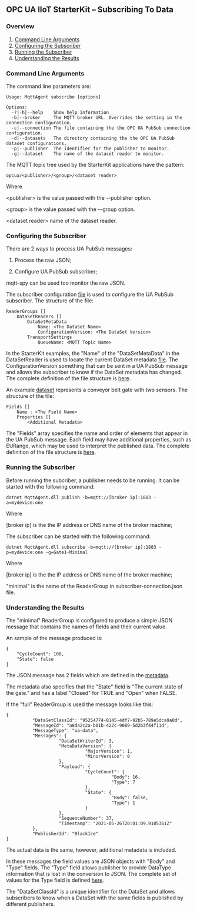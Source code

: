 ## OPC UA IIoT StarterKit – Subscribing To Data
### Overview

1. [Command Line Arguments](#1)
2. [Configuring the Subscriber](#2)
3. [Running the Subscriber](#3)
4. [Understanding the Results](#4)

### <a name='1'>Command Line Arguments

The command line parameters are:
```
Usage: MqttAgent subscribe [options]

Options:
  -?|-h|--help    Show help information
  -b|--broker     The MQTT broker URL. Overrides the setting in the connection configuration.
  -c|--connection The file containing the the OPC UA PubSub connection configuration.
  -d|--datasets   The directory containing the the OPC UA PubSub dataset configurations.
  -p|--publisher  The identifier for the publisher to monitor.
  -g|--dataset    The name of the dataset reader to monitor.
```
The MQTT topic tree used by the StarterKit applications have the pattern:
```
opcua/<publisher>/<group>/<dataset reader>
```
Where 

&lt;publisher&gt; is the value passed with the --publisher option. 

&lt;group&gt; is the value passed with the --group option. 

&lt;dataset reader&gt; name of the dataset reader. 

### <a name='2'>Configuring the Subscriber

There are 2 ways to process UA PubSub messages: 
 
1) Process the raw JSON; 

2) Configure UA PubSub subscriber; 

mqtt-spy can be used too monitor the raw JSON. 

The subscriber configuration [file](https://github.com/OPCF-Members/UA-IIoT-StarterKit/blob/master/MqttAgent/config/subscriber-connection.json) is used to configure the UA PubSub subscriber. The structure of the file: 

    ReaderGroups []
        DataSetReaders []
            DataSetMetaData
                Name: <The DataSet Name>
                ConfigurationVersion: <The DataSet Version>
            TransportSettings
                QueueName: <MQTT Topic Name>

In the StarterKit examples, the "Name" of the "DataSetMetaData" in the DataSetReader is used to locate the current DataSet metadata [file](https://github.com/OPCF-Members/UA-IIoT-StarterKit/blob/master/MqttAgent/config/datasets/gate.json). The ConfigurationVersion something that can be sent in a UA PubSub message and allows the subscriber to know if the DataSet metadata has changed. The complete definition of the file structure is [here](https://reference.opcfoundation.org/v104/Core/docs/Part14/6.2.6/#6.2.6.5.1).

An example [dataset](https://github.com/OPCF-Members/UA-IIoT-StarterKit/blob/master/MqttAgent/config/datasets/gate.json) represents a conveyor belt gate with two sensors. The structure of the file: 

    Fields []
        Name : <The Field Name>
        Properties []
            <Additional Metadata>

The "Fields" array specifies the name and order of elements that appear in the UA PubSub message. Each field may have additional properties, such as EURange, which may be used to interpret the published data. The complete definition of the file structure is [here](https://reference.opcfoundation.org/v104/Core/docs/Part14/6.2.2/#6.2.2.1.2).

### <a name='3'>Running the Subscriber

Before running the subcriber, a publisher needs to be running. It can be started with the following command:
```
dotnet MqttAgent.dll publish -b=mqtt://[broker ip]:1883 -a=mydevice:one
```
Where 

[broker ip] is the the IP address or DNS name of the broker machine; 

The subscriber can be started with the following command:
```
dotnet MqttAgent.dll subscribe -b=mqtt://[broker ip]:1883 -p=mydevice:one -g=Gate1-Minimal
```

Where 

[broker ip] is the the IP address or DNS name of the broker machine; 

"minimal" is the name of the ReaderGroup in subscriber-connection.json file.

### <a name='4'>Understanding the Results

The "minimal" ReaderGroup is configured to produce a simple JSON message that contains the names of fields and their current value. 

An sample of the message produced is:

```
{
    "CycleCount": 100,
    "State": false
}
```
The JSON message has 2 fields which are defined in the [metadata](https://github.com/OPCF-Members/UA-IIoT-StarterKit/blob/master/MqttAgent/config/datasets/gate.json). 

The metadata also specifies that the "State" field is "The current state of the gate." and has a label "Closed" for TRUE and "Open" when FALSE. 

If the "full" ReaderGroup is used the message looks like this: 

```
{
          "DataSetClassId": "95254774-8145-4df7-92b5-789e5dca9a0d",
          "MessageId": "a8da2c2a-b01b-422c-9089-5d2b3f44f11d",
          "MessageType": "ua-data",
          "Messages": {
                    "DataSetWriterId": 3,
                    "MetaDataVersion": {
                              "MajorVersion": 1,
                              "MinorVersion": 0
                    },
                    "Payload": {
                              "CycleCount": {
                                        "Body": 16,
                                        "Type": 7
                              },
                              "State": {
                                        "Body": false,
                                        "Type": 1
                              }
                    },
                    "SequenceNumber": 37,
                    "Timestamp": "2021-05-26T20:01:09.9105361Z"
          },
          "PublisherId": "BlackIce"
}
```
The actual data is the same, however, additional metadata is included. 

In these messages the field values are JSON objects with "Body" and "Type" fields. The "Type" field allows publisher to provide DataType information that is lost in the conversion to JSON. The complete set of values for the Type field is defined [here](https://reference.opcfoundation.org/Core/docs/Part6/5.1.2/).

The "DataSetClassId" is a unique identifier for the DataSet and allows subscribers to know when a DataSet with the same fields is published by different publishers.  